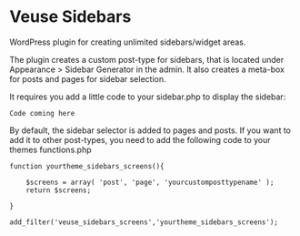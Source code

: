 Veuse Sidebars
==============

WordPress plugin for creating unlimited sidebars/widget areas.

The plugin creates a custom post-type for sidebars, that is located under Appearance > Sidebar Generator in the admin. 
It also creates a meta-box for posts and pages for sidebar selection.

It requires you add a little code to your sidebar.php to display the sidebar:

    Code coming here

By default, the sidebar selector is added to pages and posts. If you want to add it to other post-types, you need to add the following code to your themes functions.php

    function yourtheme_sidebars_screens(){
	
	    $screens = array( 'post', 'page', 'yourcustomposttypename' );
	    return $screens;
	
    }

    add_filter('veuse_sidebars_screens','yourtheme_sidebars_screens');

